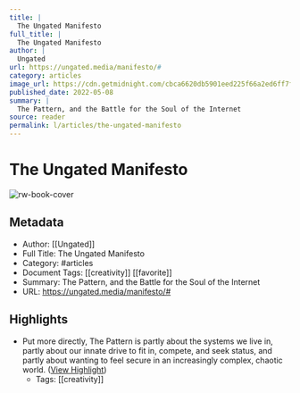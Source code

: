 ```yaml
---
title: |
  The Ungated Manifesto
full_title: |
  The Ungated Manifesto
author: |
  Ungated
url: https://ungated.media/manifesto/#
category: articles
image_url: https://cdn.getmidnight.com/cbca6620db5901eed225f66a2ed6ff7f/2022/05/ungated-manifesto-v3-1.jpg
published_date: 2022-05-08
summary: |
  The Pattern, and the Battle for the Soul of the Internet
source: reader
permalink: l/articles/the-ungated-manifesto
---
```

# The Ungated Manifesto

![rw-book-cover](https://cdn.getmidnight.com/cbca6620db5901eed225f66a2ed6ff7f/2022/05/ungated-manifesto-v3-1.jpg)

## Metadata
- Author: [[Ungated]]
- Full Title: The Ungated Manifesto
- Category: #articles
- Document Tags: [[creativity]] [[favorite]] 
- Summary: The Pattern, and the Battle for the Soul of the Internet
- URL: https://ungated.media/manifesto/#

## Highlights
- Put more directly, The Pattern is partly about the systems we live in, partly about our innate drive to fit in, compete, and seek status, and partly about wanting to feel secure in an increasingly complex, chaotic world. ([View Highlight](https://read.readwise.io/read/01h4dn04gqf80zec6fkwtbq139))
    - Tags: [[creativity]] 



